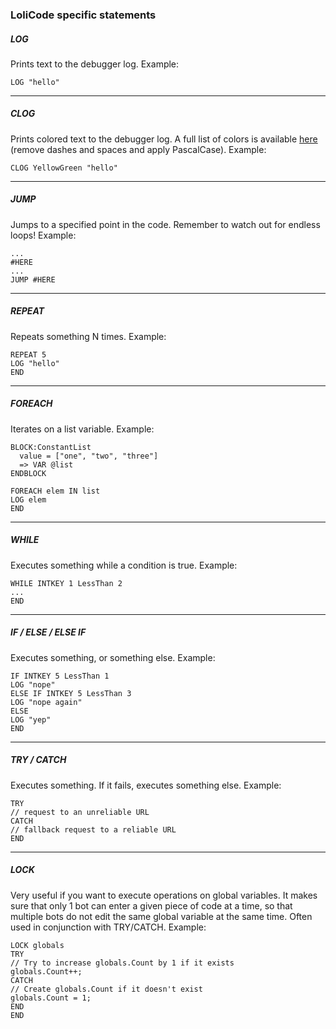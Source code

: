 ﻿### LoliCode specific statements

##### LOG
Prints text to the debugger log.
Example:
```
LOG "hello"
```
---
##### CLOG
Prints colored text to the debugger log.
A full list of colors is available [here](https://www.colorhexa.com/color-names) (remove dashes and spaces and apply PascalCase).
Example:
```
CLOG YellowGreen "hello"
```
---
##### JUMP
Jumps to a specified point in the code. Remember to watch out for endless loops!
Example:
```
...
#HERE
...
JUMP #HERE
```
---
##### REPEAT
Repeats something N times.
Example:
```
REPEAT 5
LOG "hello"
END
```
---
##### FOREACH
Iterates on a list variable.
Example:
```
BLOCK:ConstantList
  value = ["one", "two", "three"]
  => VAR @list
ENDBLOCK

FOREACH elem IN list
LOG elem
END
```
---
##### WHILE
Executes something while a condition is true.
Example:
```
WHILE INTKEY 1 LessThan 2
...
END
```
---
##### IF / ELSE / ELSE IF
Executes something, or something else.
Example:
```
IF INTKEY 5 LessThan 1
LOG "nope"
ELSE IF INTKEY 5 LessThan 3
LOG "nope again"
ELSE
LOG "yep"
END
```
---
##### TRY / CATCH
Executes something. If it fails, executes something else.
Example:
```
TRY
// request to an unreliable URL
CATCH
// fallback request to a reliable URL
END
```
---
##### LOCK
Very useful if you want to execute operations on global variables.
It makes sure that only 1 bot can enter a given piece of code at a time, so that multiple bots do not edit the same global variable at the same time.
Often used in conjunction with TRY/CATCH.
Example:
```
LOCK globals
TRY
// Try to increase globals.Count by 1 if it exists
globals.Count++;
CATCH
// Create globals.Count if it doesn't exist
globals.Count = 1;
END
END
```